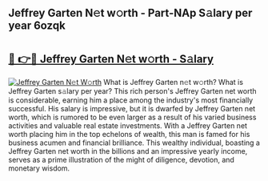 ## Jeffrey Garten N𝚎t w𝚘rth - Part-NAp S𝚊lary per year 6ozqk

# <h2><a href="http://gc3hs6.nevu.top/?p=Jeffrey+Garten">🔗 👉🔴 Jeffrey Garten N𝚎t w𝚘rth - S𝚊lary</a></h2>

[![Jeffrey Garten N𝚎t W𝚘rth](https://i.imgur.com/Oavwk0R.jpeg)](http://gc3hs6.nevu.top/?p=Jeffrey+Garten)
What is Jeffrey Garten n𝚎t w𝚘rth? What is Jeffrey Garten s𝚊lary per year?
This rich person's Jeffrey Garten net worth is considerable, earning him a place among the industry's most financially successful. His salary is impressive, but it is dwarfed by Jeffrey Garten net worth, which is rumored to be even larger as a result of his varied business activities and valuable real estate investments. With a Jeffrey Garten net worth placing him in the top echelons of wealth, this man is famed for his business acumen and financial brilliance. This wealthy individual, boasting a Jeffrey Garten net worth in the billions and an impressive yearly income, serves as a prime illustration of the might of diligence, devotion, and monetary wisdom.
